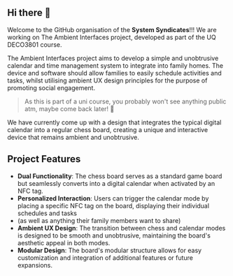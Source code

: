 ## Hi there 👋 

Welcome to the GitHub organisation of the **System Syndicates**!!!
We are working on The Ambient Interfaces project, developed as part of the UQ DECO3801 course.

The Ambient Interfaces project aims to develop a simple and unobtrusive calendar and time management system
to integrate into family homes. The device and software should allow families to easily schedule activities and tasks, 
whilst utilising ambient UX design principles for the purpose of promoting social engagement.

> As this is part of a uni course, you probably won't see anything public atm, maybe come back later! 🫠

We have currently come up with a design that integrates the typical digital calendar into a regular chess board, creating a 
unique and interactive device that remains ambient and unobtrusive.

## Project Features
- **Dual Functionality**: The chess board serves as a standard game board but seamlessly converts into a digital calendar when activated by an NFC tag.
- **Personalized Interaction**: Users can trigger the calendar mode by placing a specific NFC tag on the board, displaying their individual schedules and tasks
- (as well as anything their family members want to share)
- **Ambient UX Design**: The transition between chess and calendar modes is designed to be smooth and unobtrusive, maintaining the board's aesthetic appeal in both modes.
- **Modular Design**: The board's modular structure allows for easy customization and integration of additional features or future expansions.

